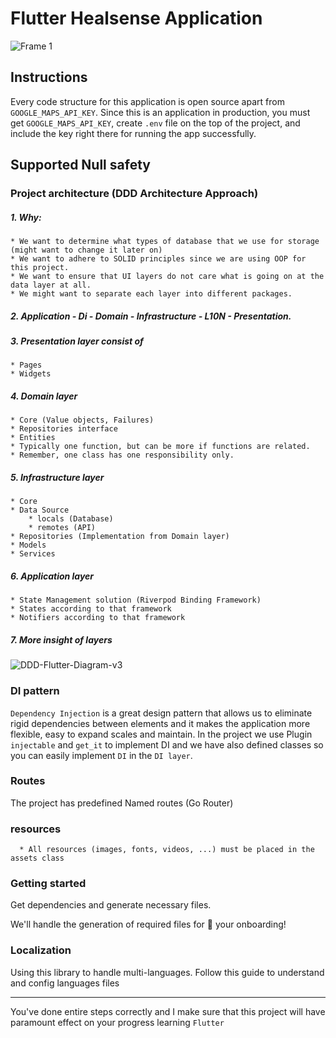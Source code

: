 
# Flutter Healsense Application

![Frame 1](https://user-images.githubusercontent.com/42466886/209528036-684f1fae-2be3-47cc-9d18-a285a19a7afe.png)

## Instructions

Every code structure for this application is open source apart from `GOOGLE_MAPS_API_KEY`. Since this is an application in production, you must get `GOOGLE_MAPS_API_KEY`, create `.env` file on the top of the project, and include the key right there for running the app successfully.


## Supported Null safety

### Project architecture (DDD Architecture Approach)
##### 1. Why:
    * We want to determine what types of database that we use for storage (might want to change it later on)
    * We want to adhere to SOLID principles since we are using OOP for this project.
    * We want to ensure that UI layers do not care what is going on at the data layer at all.
    * We might want to separate each layer into different packages.
##### 2. Application - Di - Domain - Infrastructure - L10N - Presentation.
##### 3. Presentation layer consist of
    * Pages
    * Widgets

##### 4. Domain layer 
    * Core (Value objects, Failures)
    * Repositories interface
    * Entities
    * Typically one function, but can be more if functions are related.
    * Remember, one class has one responsibility only.

##### 5. Infrastructure layer
    * Core
    * Data Source
        * locals (Database)
        * remotes (API)
    * Repositories (Implementation from Domain layer)
    * Models
    * Services

##### 6. Application layer
    * State Management solution (Riverpod Binding Framework)
    * States according to that framework
    * Notifiers according to that framework

##### 7. More insight of layers

![DDD-Flutter-Diagram-v3](https://user-images.githubusercontent.com/42466886/209529022-740e80cd-1ca4-433d-b6c1-8624faebd26d.svg)


### DI pattern
`Dependency Injection` is a great design pattern that allows us to eliminate rigid dependencies between elements and it makes the application more flexible, easy to expand scales and maintain.
In the project we use Plugin `injectable` and `get_it` to implement DI and we have also defined classes so you can easily implement `DI` in the `DI layer`.

### Routes
The project has predefined Named routes (Go Router)

### resources
      * All resources (images, fonts, videos, ...) must be placed in the assets class

### Getting started
Get dependencies and generate necessary files.

We'll handle the generation of required files for 🚀 your onboarding!


### Localization
Using this library to handle multi-languages. Follow this guide to understand and config languages files


---------

You've done entire steps correctly and I make sure that this project will have paramount effect on your progress learning `Flutter`

